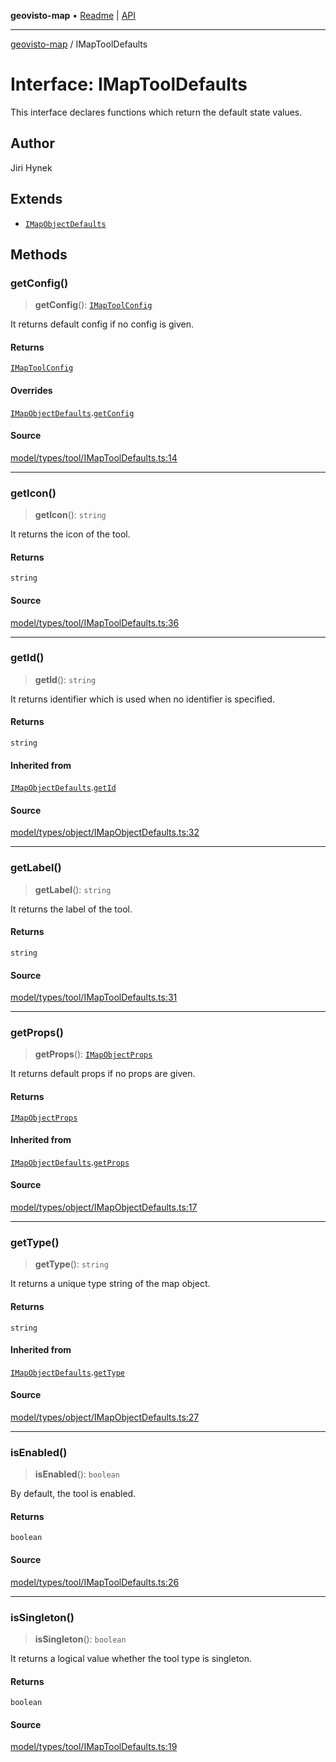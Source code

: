 **geovisto-map** • [Readme](../README.md) \| [API](../globals.md)

***

[geovisto-map](../README.md) / IMapToolDefaults

# Interface: IMapToolDefaults

This interface declares functions which return the default state values.

## Author

Jiri Hynek

## Extends

- [`IMapObjectDefaults`](IMapObjectDefaults.md)

## Methods

### getConfig()

> **getConfig**(): [`IMapToolConfig`](../type-aliases/IMapToolConfig.md)

It returns default config if no config is given.

#### Returns

[`IMapToolConfig`](../type-aliases/IMapToolConfig.md)

#### Overrides

[`IMapObjectDefaults`](IMapObjectDefaults.md).[`getConfig`](IMapObjectDefaults.md#getconfig)

#### Source

[model/types/tool/IMapToolDefaults.ts:14](https://github.com/geovisto/geovisto-map/blob/5ee2cb5d45c19062fc8fc6beefa2848c076518b6/src/model/types/tool/IMapToolDefaults.ts#L14)

***

### getIcon()

> **getIcon**(): `string`

It returns the icon of the tool.

#### Returns

`string`

#### Source

[model/types/tool/IMapToolDefaults.ts:36](https://github.com/geovisto/geovisto-map/blob/5ee2cb5d45c19062fc8fc6beefa2848c076518b6/src/model/types/tool/IMapToolDefaults.ts#L36)

***

### getId()

> **getId**(): `string`

It returns identifier which is used when no identifier is specified.

#### Returns

`string`

#### Inherited from

[`IMapObjectDefaults`](IMapObjectDefaults.md).[`getId`](IMapObjectDefaults.md#getid)

#### Source

[model/types/object/IMapObjectDefaults.ts:32](https://github.com/geovisto/geovisto-map/blob/5ee2cb5d45c19062fc8fc6beefa2848c076518b6/src/model/types/object/IMapObjectDefaults.ts#L32)

***

### getLabel()

> **getLabel**(): `string`

It returns the label of the tool.

#### Returns

`string`

#### Source

[model/types/tool/IMapToolDefaults.ts:31](https://github.com/geovisto/geovisto-map/blob/5ee2cb5d45c19062fc8fc6beefa2848c076518b6/src/model/types/tool/IMapToolDefaults.ts#L31)

***

### getProps()

> **getProps**(): [`IMapObjectProps`](../type-aliases/IMapObjectProps.md)

It returns default props if no props are given.

#### Returns

[`IMapObjectProps`](../type-aliases/IMapObjectProps.md)

#### Inherited from

[`IMapObjectDefaults`](IMapObjectDefaults.md).[`getProps`](IMapObjectDefaults.md#getprops)

#### Source

[model/types/object/IMapObjectDefaults.ts:17](https://github.com/geovisto/geovisto-map/blob/5ee2cb5d45c19062fc8fc6beefa2848c076518b6/src/model/types/object/IMapObjectDefaults.ts#L17)

***

### getType()

> **getType**(): `string`

It returns a unique type string of the map object.

#### Returns

`string`

#### Inherited from

[`IMapObjectDefaults`](IMapObjectDefaults.md).[`getType`](IMapObjectDefaults.md#gettype)

#### Source

[model/types/object/IMapObjectDefaults.ts:27](https://github.com/geovisto/geovisto-map/blob/5ee2cb5d45c19062fc8fc6beefa2848c076518b6/src/model/types/object/IMapObjectDefaults.ts#L27)

***

### isEnabled()

> **isEnabled**(): `boolean`

By default, the tool is enabled.

#### Returns

`boolean`

#### Source

[model/types/tool/IMapToolDefaults.ts:26](https://github.com/geovisto/geovisto-map/blob/5ee2cb5d45c19062fc8fc6beefa2848c076518b6/src/model/types/tool/IMapToolDefaults.ts#L26)

***

### isSingleton()

> **isSingleton**(): `boolean`

It returns a logical value whether the tool type is singleton.

#### Returns

`boolean`

#### Source

[model/types/tool/IMapToolDefaults.ts:19](https://github.com/geovisto/geovisto-map/blob/5ee2cb5d45c19062fc8fc6beefa2848c076518b6/src/model/types/tool/IMapToolDefaults.ts#L19)
